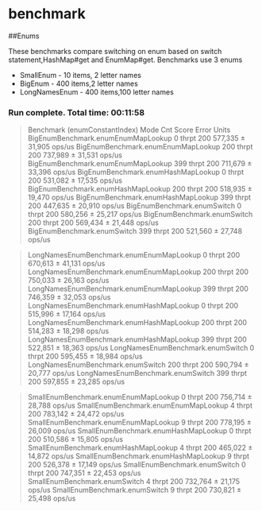 # benchmark

##Enums

These benchmarks compare switching on enum based on switch statement,HashMap#get and EnumMap#get.
Benchmarks use 3 enums
* SmallEnum - 10 items, 2 letter names
* BigEnum - 400 items,2 letter names
* LongNamesEnum - 400 items,100 letter names


### Run complete. Total time: 00:11:58

>Benchmark                                 (enumConstantIndex)   Mode  Cnt    Score    Error   Units
>BigEnumBenchmark.enumEnumMapLookup                          0  thrpt  200  577,335 ± 31,905  ops/us
>BigEnumBenchmark.enumEnumMapLookup                        200  thrpt  200  737,989 ± 31,531  ops/us
>BigEnumBenchmark.enumEnumMapLookup                        399  thrpt  200  711,679 ± 33,396  ops/us
>BigEnumBenchmark.enumHashMapLookup                          0  thrpt  200  531,082 ± 17,535  ops/us
>BigEnumBenchmark.enumHashMapLookup                        200  thrpt  200  518,935 ± 19,470  ops/us
>BigEnumBenchmark.enumHashMapLookup                        399  thrpt  200  447,635 ± 20,910  ops/us
>BigEnumBenchmark.enumSwitch                                 0  thrpt  200  580,256 ± 25,217  ops/us
>BigEnumBenchmark.enumSwitch                               200  thrpt  200  569,434 ± 21,448  ops/us
>BigEnumBenchmark.enumSwitch                               399  thrpt  200  521,560 ± 27,748  ops/us

>LongNamesEnumBenchmark.enumEnumMapLookup                    0  thrpt  200  670,613 ± 41,131  ops/us
>LongNamesEnumBenchmark.enumEnumMapLookup                  200  thrpt  200  750,033 ± 26,163  ops/us
>LongNamesEnumBenchmark.enumEnumMapLookup                  399  thrpt  200  746,359 ± 32,053  ops/us
>LongNamesEnumBenchmark.enumHashMapLookup                    0  thrpt  200  515,996 ± 17,164  ops/us
>LongNamesEnumBenchmark.enumHashMapLookup                  200  thrpt  200  514,283 ± 18,298  ops/us
>LongNamesEnumBenchmark.enumHashMapLookup                  399  thrpt  200  522,851 ± 18,363  ops/us
>LongNamesEnumBenchmark.enumSwitch                           0  thrpt  200  595,455 ± 18,984  ops/us
>LongNamesEnumBenchmark.enumSwitch                         200  thrpt  200  590,794 ± 20,777  ops/us
>LongNamesEnumBenchmark.enumSwitch                         399  thrpt  200  597,855 ± 23,285  ops/us

>SmallEnumBenchmark.enumEnumMapLookup                        0  thrpt  200  756,714 ± 28,788  ops/us
>SmallEnumBenchmark.enumEnumMapLookup                        4  thrpt  200  783,142 ± 24,472  ops/us
>SmallEnumBenchmark.enumEnumMapLookup                        9  thrpt  200  778,195 ± 26,009  ops/us
>SmallEnumBenchmark.enumHashMapLookup                        0  thrpt  200  510,586 ± 15,805  ops/us
>SmallEnumBenchmark.enumHashMapLookup                        4  thrpt  200  465,022 ± 14,872  ops/us
>SmallEnumBenchmark.enumHashMapLookup                        9  thrpt  200  526,378 ± 17,149  ops/us
>SmallEnumBenchmark.enumSwitch                               0  thrpt  200  747,351 ± 22,453  ops/us
>SmallEnumBenchmark.enumSwitch                               4  thrpt  200  732,764 ± 21,175  ops/us
>SmallEnumBenchmark.enumSwitch                               9  thrpt  200  730,821 ± 25,498  ops/us

